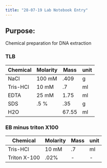 ```yaml
---
title: "28-07-19 Lab Notebook Entry"
---
```


## Purpose:
Chemical preparation for DNA extraction

### TLB

|Chemical|Molarity|Mass|unit|
|---|---|---|---|
|NaCl|100 mM| .409|g|
|Tris-HCl|10 mM|.7|ml|
|EDTA|25 mM|1.75|ml|
|SDS|.5 %|.35|g|
|H2O||67.55|ml|

### EB minus triton X100

|Chemical|Molarity|Mass|unit|
|---|---|---|---|
|Tris-HCl|10 mM| .7|ml|
|Triton X-100|.02%|-|-|

